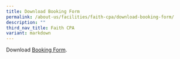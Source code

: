 ```yaml
---
title: Download Booking Form
permalink: /about-us/facilities/faith-cpa/download-booking-form/
description: ""
third_nav_title: Faith CPA
variant: markdown
---
```

Download  <a target="_blank" href="/files/cpa_booking_form_wef_2024.pdf">Booking Form</a>.